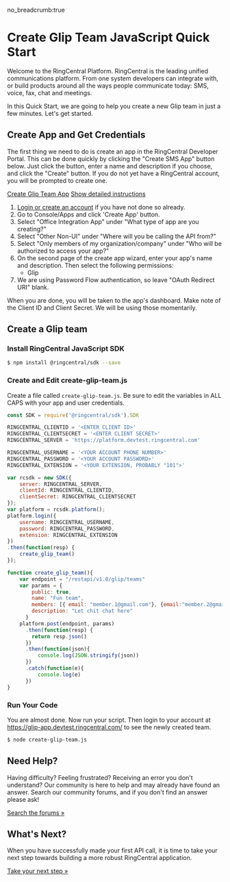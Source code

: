 no_breadcrumb:true

# Create Glip Team JavaScript Quick Start

Welcome to the RingCentral Platform. RingCentral is the leading unified communications platform. From one system developers can integrate with, or build products around all the ways people communicate today: SMS, voice, fax, chat and meetings.

In this Quick Start, we are going to help you create a new Glip team in just a few minutes. Let's get started.

## Create App and Get Credentials

The first thing we need to do is create an app in the RingCentral Developer Portal. This can be done quickly by clicking the "Create SMS App" button below. Just click the button, enter a name and description if you choose, and click the "Create" button. If you do not yet have a RingCentral account, you will be prompted to create one.

<a target="_new" href="https://developer.ringcentral.com/new-app?name=Glip+Team+Quick+Start+App&desc=A+simple+app+to+demo+creating+a+Glip+team&public=false&type=ServerOther&carriers=7710,7310,3420&permissions=Glip&redirectUri=" class="btn btn-primary">Create Glip Team App</a>
<a class="btn-link btn-collapse" data-toggle="collapse" href="#create-app-instructions" role="button" aria-expanded="false" aria-controls="create-app-instructions">Show detailed instructions</a>

<div class="collapse" id="create-app-instructions">
<ol>
<li><a href="https://developer.ringcentral.com/login.html#/">Login or create an account</a> if you have not done so already.</li>
<li>Go to Console/Apps and click 'Create App' button.</li>
<li>Select "Office Integration App" under "What type of app are you creating?"</li>
<li>Select "Other Non-UI" under "Where will you be calling the API from?"
<li>Select "Only members of my organization/company" under "Who will be authorized to access your app?"
<li>On the second page of the create app wizard, enter your app's name and description. Then select the following permissions:
  <ul>
    <li>Glip</li>
  </ul>
  </li>
<li>We are using Password Flow authentication, so leave "OAuth Redirect URI" blank.</li>
</ol>
</div>

When you are done, you will be taken to the app's dashboard. Make note of the Client ID and Client Secret. We will be using those momentarily.

## Create a Glip team

### Install RingCentral JavaScript SDK

```bash
$ npm install @ringcentral/sdk --save
```

### Create and Edit create-glip-team.js

Create a file called `create-glip-team.js`. Be sure to edit the variables in ALL CAPS with your app and user credentials.

```JavaScript
const SDK = require('@ringcentral/sdk').SDK

RINGCENTRAL_CLIENTID = '<ENTER CLIENT ID>'
RINGCENTRAL_CLIENTSECRET = '<ENTER CLIENT SECRET>'
RINGCENTRAL_SERVER = 'https://platform.devtest.ringcentral.com'

RINGCENTRAL_USERNAME = '<YOUR ACCOUNT PHONE NUMBER>'
RINGCENTRAL_PASSWORD = '<YOUR ACCOUNT PASSWORD>'
RINGCENTRAL_EXTENSION = '<YOUR EXTENSION, PROBABLY "101">'

var rcsdk = new SDK({
    server: RINGCENTRAL_SERVER,
    clientId: RINGCENTRAL_CLIENTID,
    clientSecret: RINGCENTRAL_CLIENTSECRET
});
var platform = rcsdk.platform();
platform.login({
    username: RINGCENTRAL_USERNAME,
    password: RINGCENTRAL_PASSWORD,
    extension: RINGCENTRAL_EXTENSION
})
.then(function(resp) {
    create_glip_team()
});

function create_glip_team(){
    var endpoint = "/restapi/v1.0/glip/teams"
    var params = {
        public: true,
        name: "Fun team",
        members: [{ email: "member.1@gmail.com"}, {email:"member.2@gmail.com"}],
        description: "Let chit chat here"
      }
    platform.post(endpoint, params)
      .then(function(resp) {
        return resp.json()
      })
      .then(function(json){
          console.log(JSON.stringify(json))
      })
      .catch(function(e){
          console.log(e)
      })
}
```

### Run Your Code

You are almost done. Now run your script. Then login to your account at https://glip-app.devtest.ringcentral.com/ to see the newly created team.

```bash
$ node create-glip-team.js
```

## Need Help?

Having difficulty? Feeling frustrated? Receiving an error you don't understand? Our community is here to help and may already have found an answer. Search our community forums, and if you don't find an answer please ask!

<a target="_new" href="https://forums.developers.ringcentral.com/search.html?c=11&includeChildren=false&f=&type=question+OR+kbentry+OR+answer+OR+topic&redirect=search%2Fsearch&sort=relevance&q=glip">Search the forums &raquo;</a>

## What's Next?

When you have successfully made your first API call, it is time to take your next step towards building a more robust RingCentral application. 

<a class="btn btn-success btn-lg" href="../../../basics/your-first-steps/">Take your next step &raquo;</a>


